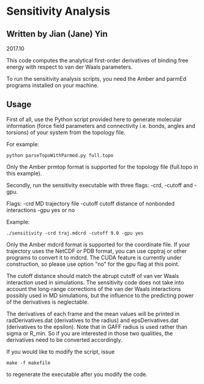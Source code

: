 # Sensitivity Analysis #

## Written by Jian (Jane) Yin ##
2017.10


This code computes the analytical first-order derivatives of binding free energy with respect to van der Waals parameters.

To run the sensitivity analysis scripts, you need the Amber and parmEd programs installed on your machine.

## Usage ##

First of all, use the Python script provided here to generate molecular information (force field parameters and connectivity i.e. bonds, angles and torsions)  of your system
from the topology file.

For example:

	python parseTopoWithParmed.py full.topo

Only the Amber prmtop format is supported for the topology file (full.topo in this example).

Secondly, run the sensitivity executable with three flags: -crd, -cutoff and -gpu. 

Flags:
  -crd       MD trajectory file
  -cutoff    cutoff distance of nonbonded interactions
  -gpu       yes or no

Example:

	./sensitivity -crd traj.mdcrd -cutoff 9.0 -gpu yes

Only the Amber mdcrd format is supported for the coordinate file. If your trajectory uses the NetCDF or PDB format, you can use cpptraj or other programs to convert it to mdcrd. 
The CUDA feature is currently under construction, so please use option "no" for the gpu flag at this point.

The cutoff distance should match the abrupt cutoff of van ver Waals interaction used in simulations. The sensitivity code does not take into account the long-range corrections 
of the van der Waals interactions possibly used in MD simulations, but the influence to the predicting power of the derivatives is neglectable. 

The derivatives of each frame and the mean values will be printed in radDerivatives.dat (derivatives to the radius) and epsDerivatives.dat (derivatives to the epsilon).
Note that in GAFF radius is used rather than sigma or R_min. So if you are interested in those two qualities, the derivatives need to be converted accordingly.

If you would like to modify the script, issue

	make -f makefile
 
to regenerate the executable after you modify the code. 
